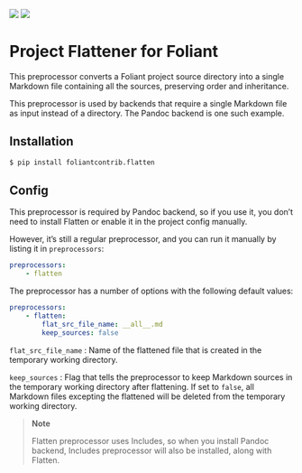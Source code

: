 [![](https://img.shields.io/pypi/v/foliantcontrib.flatten.svg)](https://pypi.org/project/foliantcontrib.flatten/)  [![](https://img.shields.io/github/v/tag/foliant-docs/foliantcontrib.flatten.svg?label=GitHub)](https://github.com/foliant-docs/foliantcontrib.flatten)

# Project Flattener for Foliant

This preprocessor converts a Foliant project source directory into a single Markdown file containing all the sources, preserving order and inheritance.

This preprocessor is used by backends that require a single Markdown file as input instead of a directory. The Pandoc backend is one such example.

## Installation

```bash
$ pip install foliantcontrib.flatten
```

## Config

This preprocessor is required by Pandoc backend, so if you use it, you don’t need to install Flatten or enable it in the project config manually.

However, it’s still a regular preprocessor, and you can run it manually by listing it in `preprocessors`:

```yaml
preprocessors:
    - flatten
```

The preprocessor has a number of options with the following default values:

```yaml
preprocessors:
    - flatten:
        flat_src_file_name: __all__.md
        keep_sources: false
```

`flat_src_file_name`
:    Name of the flattened file that is created in the temporary working directory.

`keep_sources`
:   Flag that tells the preprocessor to keep Markdown sources in the temporary working directory after flattening. If set to `false`, all Markdown files excepting the flattened will be deleted from the temporary working directory.

> **Note**
>
> Flatten preprocessor uses Includes, so when you install Pandoc backend, Includes preprocessor will also be installed, along with Flatten.
